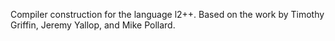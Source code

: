 Compiler construction for the language l2++. 
Based on the work by Timothy Griffin, Jeremy Yallop, and Mike Pollard.